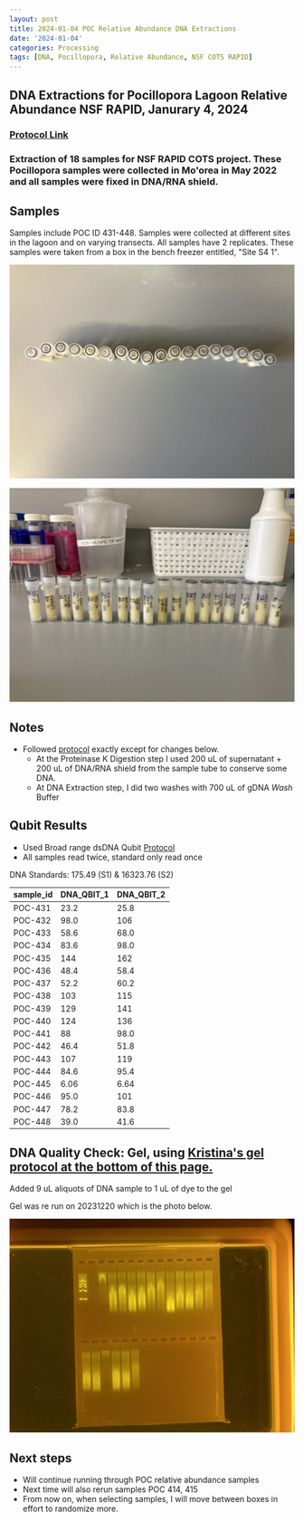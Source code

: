 ```yaml
---
layout: post
title: 2024-01-04 POC Relative Abundance DNA Extractions
date: '2024-01-04'
categories: Processing
tags: [DNA, Pocillopora, Relative Abundance, NSF COTS RAPID]
---
```


## DNA Extractions for Pocillopora Lagoon Relative Abundance NSF RAPID, Janurary 4, 2024

### [Protocol Link](https://github.com/chloe-gilligan/Gilligan_Putnam_Lab_Notebook/blob/master/protocols/20231208_zymo_DNA_miniprepplusKit_Protocol.md)

### Extraction of 18 samples for NSF RAPID COTS project. These Pocillopora samples were collected in Mo'orea in May 2022 and all samples were fixed in DNA/RNA shield.


## Samples

Samples include POC ID 431-448.
Samples were collected at different sites in the lagoon and on varying transects. All samples have 2 replicates. These samples were taken from a box in the bench freezer entitled, "Site S4 1".

![images/20240104-caps.jpg](https://github.com/chloe-gilligan/Gilligan_Putnam_Lab_Notebook/blob/master/images/20240104-caps.jpg?raw=true)

![images/20240104-tubes.jpg](https://github.com/chloe-gilligan/Gilligan_Putnam_Lab_Notebook/blob/master/images/20240104-tubes.jpg?raw=true)



## Notes

- Followed [protocol](https://github.com/chloe-gilligan/Gilligan_Putnam_Lab_Notebook/blob/master/_posts/20231208_zymo_DNA_miniprepplusKit_Protocol.md) exactly except for changes below.
	- At the Proteinase K Digestion step I used 200 uL of supernatant + 200 uL of DNA/RNA shield from the sample tube to conserve some DNA.
	- At DNA Extraction step, I did two washes with 700 uL of gDNA _Wash_ Buffer

## Qubit Results

- Used Broad range dsDNA Qubit [Protocol](https://github.com/chloe-gilligan/Gilligan_Putnam_Lab_Notebook/blob/master/protocols/20231214-dsDNA-Qubit-Quantification-Protocol.md)
- All samples read twice, standard only read once

DNA Standards: 175.49 (S1) & 16323.76 (S2)

| sample_id | DNA_QBIT_1 | DNA_QBIT_2 | 
|-----------|------------|------------|
| POC-431   | 23.2       |25.8       |
| POC-432   | 98.0       |106        |
| POC-433   | 58.6       |68.0       |
| POC-434   | 83.6       |98.0       |
| POC-435   | 144        |162        | 
| POC-436   | 48.4       |58.4       |
| POC-437   | 52.2       |60.2       |
| POC-438   | 103        |115        |
| POC-439   | 129        |141        |
| POC-440   | 124        |136        |
| POC-441   | 88         |98.0       |
| POC-442   | 46.4       |51.8       |
| POC-443   | 107        |119        |
| POC-444   | 84.6       |95.4       |
| POC-445   | 6.06       |6.64       |
| POC-446   | 95.0       |101        |
| POC-447   | 78.2       |83.8       |
| POC-448   | 39.0       |41.6       |

## DNA Quality Check: Gel, using [Kristina's gel protocol at the bottom of this page.](https://github.com/chloe-gilligan/Gilligan_Putnam_Lab_Notebook/blob/master/_posts/20231208_zymo_DNA_miniprepplusKit_Protocol.md)

Added 9 uL aliquots of DNA sample to 1 uL of dye to the gel

Gel was re run on 20231220 which is the photo below.

![images/Gels/20240104-gel.jpg](https://github.com/chloe-gilligan/Gilligan_Putnam_Lab_Notebook/blob/master/images/Gels/20240104-gel.jpg?raw=true)

## Next steps
- Will continue running through POC relative abundance samples 
- Next time will also rerun samples POC 414, 415
- From now on, when selecting samples, I will move between boxes in effort to randomize more. 